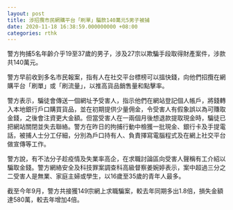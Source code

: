 ```yaml
---
layout: post
title: 涉招攬市民網購平台「刷單」騙款140萬元5男子被捕
date: 2020-11-18 16:38:59.000000000 +08:00
categories: rthk
---
```


警方拘捕5名年齡介乎19至37歲的男子，涉及27宗以欺騙手段取得財產案件，涉款共140萬元。

警方早前收到多名市民報案，指有人在社交平台標榜可以搵快錢，向他們招攬在網購平台「刷單」或「刷流量」，以推高貨品銷售量和點擊率。

警方表示，騙徒會傳送一個網址予受害人，指示他們在網站登記個人帳戶，將錢轉入本地銀行戶口購買貨品，並在初期提供少量佣金，令受害人有假象誤以為可賺取金錢，之後會注資更大金額。但當受害人在一兩個月後想退款提取現金時，騙徒已把網站關閉並失去聯絡。警方在昨日的拘捕行動中檢獲一批現金、銀行卡及手提電話，被捕人士分工仔細，分別為戶口持有人、負責擇寫電腦程式及在網上社交平台做宣傳等工作。

警方說，有不法分子趁疫情及失業率高企，在求職討論區向受害人聲稱有工介紹以騙取金錢。警方網絡安全及科技罪案調查科高級督察姜婉婷表示，案中超過三分之二受害人是無業、家庭主婦或學生，以16歲至35歲的青年人最多。

截至今年9月，警方共接獲149宗網上求職騙案，較去年同期多出1.8倍，損失金額達580萬，較去年增加4倍。
